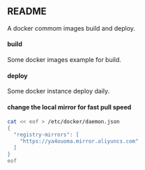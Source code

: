 ## README

A docker commom images build and deploy.


#### build

Some docker images example for build.


#### deploy

Some docker instance deploy daily.


#### change the local mirror for fast pull speed

```sh
cat << eof > /etc/docker/daemon.json
{
  "registry-mirrors": [
    "https://ya4ouoma.mirror.aliyuncs.com"
  ]
}
eof
```
